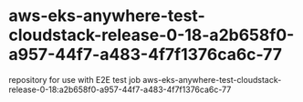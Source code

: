 # aws-eks-anywhere-test-cloudstack-release-0-18-a2b658f0-a957-44f7-a483-4f7f1376ca6c-77
repository for use with E2E test job aws-eks-anywhere-test-cloudstack-release-0-18:a2b658f0-a957-44f7-a483-4f7f1376ca6c-77
